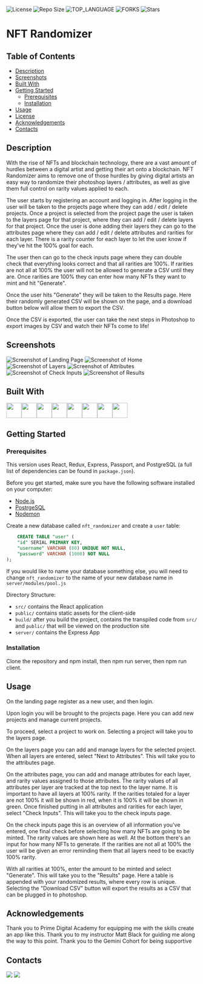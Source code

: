 ![License](https://img.shields.io/github/license/husomichael/NFT-Randomizer.svg?style=for-the-badge) ![Repo Size](https://img.shields.io/github/languages/code-size/husomichael/NFT-Randomizer.svg?style=for-the-badge) ![TOP_LANGUAGE](https://img.shields.io/github/languages/top/husomichael/NFT-Randomizer.svg?style=for-the-badge) ![FORKS](https://img.shields.io/github/forks/husomichael/NFT-Randomizer.svg?style=for-the-badge&social) ![Stars](https://img.shields.io/github/stars/husomichael/NFT-Randomizer.svg?style=for-the-badge)
    
# NFT Randomizer

## Table of Contents

- [Description](#description)
- [Screenshots](#screenshots)
- [Built With](#built-with)
- [Getting Started](#getting-started)
  - [Prerequisites](#prerequisites)
  - [Installation](#installation)
- [Usage](#usage)
- [License](#license)
- [Acknowledgements](#acknowledgements)
- [Contacts](#contacts)

## Description

With the rise of NFTs and blockchain technology, there are a vast amount of hurdles between a digital artist and getting their art onto a blockchain. NFT Randomizer aims to remove one of those hurdles by giving digital artists an easy way to randomize their photoshop layers / attributes, as well as give them full control on rarity values applied to each.

The user starts by registering an account and logging in. After logging in the user will be taken to the projects page where they can add / edit / delete projects. Once a project is selected from the project page the user is taken to the layers page for that project, where they can add / edit / delete layers for that project. Once the user is done adding their layers they can go to the attributes page where they can add / edit / delete attributes and rarities for each layer. There is a rarity counter for each layer to let the user know if they've hit the 100% goal for each.

The user then can go to the check inputs page where they can double check that everything looks correct and that all rarities are 100%. If rarities are not all at 100% the user will not be allowed to generate a CSV until they are. Once rarities are 100% they can enter how many NFTs they want to mint and hit "Generate".

Once the user hits "Generate" they will be taken to the Results page. Here their randomly generated CSV will be shown on the page, and a download button below will allow them to export the CSV.

Once the CSV is exported, the user can take the next steps in Photoshop to export images by CSV and watch their NFTs come to life!

## Screenshots

![Screenshot of Landing Page](/public/images/landingpage.png)
![Screenshot of Home](/public/images/home.png)
![Screenshot of Layers](/public/images/layers.png)
![Screenshot of Attributes](/public/images/attributes.png)
![Screenshot of Check Inputs](/public/images/checkinputs.png)
![Screenshot of Results](/public/images/results.png)

## Built With

<a href="https://developer.mozilla.org/en-US/docs/Web/CSS"><img src="https://raw.githubusercontent.com/devicons/devicon/master/icons/css3/css3-original.svg" height="40px" width="40px" /></a><a href="https://developer.mozilla.org/en-US/docs/Web/HTML"><img src="https://raw.githubusercontent.com/devicons/devicon/master/icons/html5/html5-original.svg" height="40px" width="40px" /></a><a href="https://developer.mozilla.org/en-US/docs/Web/JavaScript"><img src="https://raw.githubusercontent.com/devicons/devicon/master/icons/javascript/javascript-original.svg" height="40px" width="40px" /></a><a href="https://material-ui.com/"><img src="https://raw.githubusercontent.com/devicons/devicon/master/icons/materialui/materialui-original.svg" height="40px" width="40px" /></a><a href="https://nodejs.org/en/"><img src="https://raw.githubusercontent.com/devicons/devicon/master/icons/nodejs/nodejs-original.svg" height="40px" width="40px" /></a><a href="https://www.postgresql.org/"><img src="https://raw.githubusercontent.com/devicons/devicon/master/icons/postgresql/postgresql-original.svg" height="40px" width="40px" /></a><a href="https://reactjs.org/"><img src="https://raw.githubusercontent.com/devicons/devicon/master/icons/react/react-original-wordmark.svg" height="40px" width="40px" /></a><a href="https://redux.js.org/"><img src="https://raw.githubusercontent.com/devicons/devicon/master/icons/redux/redux-original.svg" height="40px" width="40px" /></a>

## Getting Started



### Prerequisites

This version uses React, Redux, Express, Passport, and PostgreSQL (a full list of dependencies can be found in `package.json`).

Before you get started, make sure you have the following software installed on your computer:

- [Node.js](https://nodejs.org/en/)
- [PostrgeSQL](https://www.postgresql.org/)
- [Nodemon](https://nodemon.io/)

Create a new database called `nft_randomizer` and create a `user` table:

```SQL
    CREATE TABLE "user" (
    "id" SERIAL PRIMARY KEY,
    "username" VARCHAR (80) UNIQUE NOT NULL,
    "password" VARCHAR (1000) NOT NULL
);
```

If you would like to name your database something else, you will need to change `nft_randomizer` to the name of your new database name in `server/modules/pool.js`

Directory Structure:

- `src/` contains the React application
- `public/` contains static assets for the client-side
- `build/` after you build the project, contains the transpiled code from `src/` and `public/` that will be viewed on the production site
- `server/` contains the Express App

### Installation

Clone the repository and npm install, then npm run server, then npm run client.

## Usage

On the landing page register as a new user, and then login.

Upon login you will be brought to the projects page. Here you can add new projects and manage current projects.

To proceed, select a project to work on. Selecting a project will take you to the layers page.

On the layers page you can add and manage layers for the selected project.
When all layers are entered, select "Next to Attributes". This will take you to the attributes page.

On the attributes page, you can add and manage attributes for each layer, and rarity values assigned to those attributes. The rarity values of all attributes per layer are tracked at the top next to the layer name. It is important to have all layers at 100% rarity. If the rarities totaled for a layer are not 100% it will be shown in red, when it is 100% it will be shown in green. Once finished putting in all attributes and rarities for each layer, select "Check Inputs". This will take you to the check inputs page.

On the check inputs page this is an overview of all information you've entered, one final check before selecting how many NFTs are going to be minted. The rarity values are shown here as well. At the bottom there's an input for how many NFTs to generate. If the rarities are not all at 100% the user will be given an error reminding them that all layers need to be exactly 100% rarity.

With all rarities at 100%, enter the amount to be minted and select "Generate". This will take you to the "Results" page. Here a table is appended with your randomized results, where every row is unique. Selecting the "Download CSV" button will export the results as a CSV that can be plugged in to photoshop.

## Acknowledgements

Thank you to Prime Digital Academy for equipping me with the skills create an app like this. Thank you to my instructor Matt Black for guiding me along the way to this point. Thank you to the Gemini Cohort for being supportive 

## Contacts

<a href="https://www.linkedin.com/in/michael-huso/"><img src="https://img.shields.io/badge/LinkedIn-0077B5?style=for-the-badge&logo=linkedin&logoColor=white" /></a>  <a href="mailto:husomichael@gmail.com"><img src=https://raw.githubusercontent.com/johnturner4004/readme-generator/master/src/components/assets/images/email_me_button_icon_151852.svg /></a>